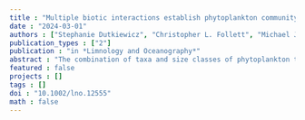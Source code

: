 ```yaml
---
title : "Multiple biotic interactions establish phytoplankton community structure across environmental gradients"
date : "2024-03-01"
authors : ["Stephanie Dutkiewicz", "Christopher L. Follett", "Michael J. Follows", "Fern Henderikx-Freitas", "a", "Francois Ribalet", "Mary R. Gradoville", "Sacha N. Coesel", "Hanna Farnelid", "Zoe V. Finkel", "Andrew J. Irwin", "Oliver Jahn", "David M. Karl", "Jann Paul Mattern", "Angelicque E. White", "Jonathan P. Zehr", "E. Virginia Armbrust"]
publication_types : ["2"]
publication : "in *Limnology and Oceanography*"
abstract : "The combination of taxa and size classes of phytoplankton that coexist at any location affects the structure of the marine food web and the magnitude of carbon fluxes to the deep ocean. But what controls the patterns of this community structure across environmental gradients remains unclear. Here, we focus on the North East Pacific Transition Zone, a 10° region of latitude straddling warm, nutrient-poor subtropical and cold, nutrient-rich subpolar gyres. Data from three cruises to the region revealed intricate patterns of phytoplankton community structure: poleward increases in the number of cell size classes; increasing biomass of picoeukaryotes and diatoms; decreases in diazotrophs and Prochlorococcus; and both increases and decreases in Synechococcus. These patterns can only be partially explained by existing theories. Using data, theory, and numerical simulations, we show that the patterns of plankton distributions across the transition zone are the result of gradients in nutrient supply rates, which control a range of complex biotic interactions. We examine how interactions such as size-specific grazing, multiple trophic strategies, shared grazing between several phytoplankton size classes and heterotrophic bacteria, and competition for multiple resources can individually explain aspects of the observed community structure. However, it is the combination of all these interactions together that is needed to explain the bulk compositional patterns in phytoplankton across the North East Pacific Transition Zone. The synthesis of multiple mechanisms is essential for us to begin to understand the shaping of community structure over large environmental gradients."
featured : false
projects : []
tags : []
doi : "10.1002/lno.12555"
math : false
---
```

